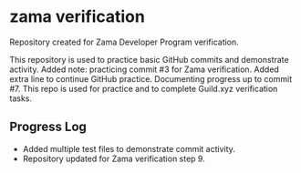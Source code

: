 # zama verification
Repository created for Zama Developer Program verification.

This repository is used to practice basic GitHub commits and demonstrate activity.
Added note: practicing commit #3 for Zama verification.
Added extra line to continue GitHub practice.
Documenting progress up to commit #7.
This repo is used for practice and to complete Guild.xyz verification tasks.
## Progress Log
- Added multiple test files to demonstrate commit activity.
- Repository updated for Zama verification step 9.

